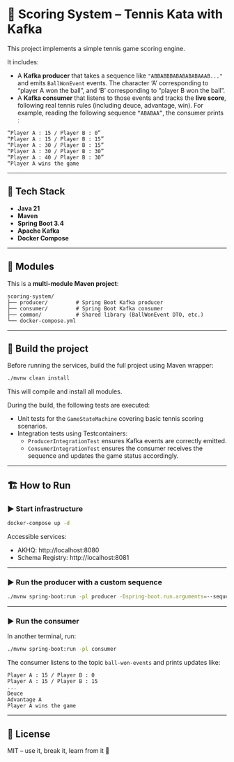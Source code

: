 # 🎾 Scoring System – Tennis Kata with Kafka

This project implements a simple tennis game scoring engine.

It includes:

- A **Kafka producer** that takes a sequence like `"ABBABBBABABABABAAAB..."` and emits `BallWonEvent` events. The character ‘A’ corresponding to “player A won the ball”, and ‘B’ corresponding to “player B won the ball”. 
- A **Kafka consumer** that listens to those events and tracks the **live score**, following real tennis rules (including deuce, advantage, win). For example, reading the following sequence `“ABABAA”`, the consumer prints :

```
“Player A : 15 / Player B : 0”
“Player A : 15 / Player B : 15”
“Player A : 30 / Player B : 15”
“Player A : 30 / Player B : 30”
“Player A : 40 / Player B : 30”
“Player A wins the game
```

---

## 🧱 Tech Stack

- **Java 21**
- **Maven**
- **Spring Boot 3.4**
- **Apache Kafka**
- **Docker Compose**

---

## 🚀 Modules

This is a **multi-module Maven project**:

```
scoring-system/
├── producer/         # Spring Boot Kafka producer
├── consumer/         # Spring Boot Kafka consumer
├── common/           # Shared library (BallWonEvent DTO, etc.)
└── docker-compose.yml
```

---

## 🧪 Build the project

Before running the services, build the full project using Maven wrapper:

```bash
./mvnw clean install
```

This will compile and install all modules.

During the build, the following tests are executed:

- Unit tests for the `GameStateMachine` covering basic tennis scoring scenarios.
- Integration tests using Testcontainers:
  - `ProducerIntegrationTest` ensures Kafka events are correctly emitted.
  - `ConsumerIntegrationTest` ensures the consumer receives the sequence and updates the game status accordingly.

---

## 🏗️ How to Run

### ▶️ Start infrastructure

```bash
docker-compose up -d
```

Accessible services:
- AKHQ: http://localhost:8080
- Schema Registry: http://localhost:8081

---

### ▶️ Run the producer with a custom sequence

```bash
./mvnw spring-boot:run -pl producer -Dspring-boot.run.arguments=--sequence=ABBABBBABABABABAAAB
```

---

### ▶️ Run the consumer

In another terminal, run:

```bash
./mvnw spring-boot:run -pl consumer
```

The consumer listens to the topic `ball-won-events` and prints updates like:

```
Player A : 15 / Player B : 0
Player A : 15 / Player B : 15
...
Deuce
Advantage A
Player A wins the game
```

---

## 📜 License

MIT – use it, break it, learn from it 🚀
